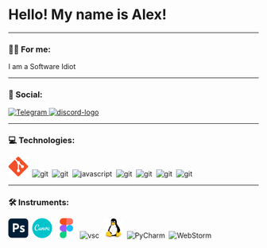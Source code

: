 # Hello! My name is Alex!

---

### :man_technologist: For me:


I am a Software Idiot

---

### 🤝 Social:

  <div id="badges">
    <a href="https://t.me/ElwoodRL" target="_blank">
      <img src="https://img.icons8.com/color/48/telegram-app--v1.png" width="40" height="40" alt="Telegram"/>
    </a>
    <a href="https://discord.com/users/739395799729045554" target="_blank">
      <img src="https://img.icons8.com/color/48/discord-logo.png" alt="discord-logo" width="40" height="40" alt="Zen Badge"/>
    </a>
    </a>
  </div>

---

### 💻 Technologies:

<div>
  <img src="https://github.com/devicons/devicon/blob/master/icons/git/git-original.svg" title="Git" alt="git" width="40" height="40"/>&nbsp
  <img src="https://upload.wikimedia.org/wikipedia/commons/thumb/6/61/HTML5_logo_and_wordmark.svg/640px-HTML5_logo_and_wordmark.svg.png" title="HTML" alt="git" width="40" height="40"/>&nbsp
  <img src="https://upload.wikimedia.org/wikipedia/commons/thumb/b/b2/Bootstrap_logo.svg/2560px-Bootstrap_logo.svg.png" title="Git" alt="git" width="40" height="40"/>&nbsp
  <img src="https://upload.wikimedia.org/wikipedia/commons/thumb/6/62/CSS3_logo.svg/800px-CSS3_logo.svg.png" title="CSS" alt="javascript" width="40" height="40"/>&nbsp
  <img src="https://github.com/Elwood02014/Icon-for-rdm/blob/main/images-removebg-preview.png" title="Git" alt="git" width="40" height="40"/>&nbsp
  <img src="https://upload.wikimedia.org/wikipedia/commons/thumb/9/99/Unofficial_JavaScript_logo_2.svg/1200px-Unofficial_JavaScript_logo_2.svg.png" title="JavaScript" alt="git" width="40" height="40"/>&nbsp  
  <img src="https://upload.wikimedia.org/wikipedia/commons/c/cf/Lua-Logo.svg" title="Lua" alt="git" width="40" height="40"/>&nbsp
  <img src="https://upload.wikimedia.org/wikipedia/commons/thumb/c/c3/Python-logo-notext.svg/164px-Python-logo-notext.svg.png" title="Python" alt="git" width="40" height="40"/>&nbsp
  <!-- <img src="https://github.com/devicons/devicon/blob/master/icons/redux/redux-original.svg" title="redux" alt="redux" width="40" height="40"/>&nbsp; -->
</div>

---

### 🛠 Instruments:

<div>
  <img src="https://github.com/devicons/devicon/blob/master/icons/photoshop/photoshop-plain.svg" title="photoshop" alt="photoshop" width="40" height="40"/>&nbsp;
  <img src="https://github.com/devicons/devicon/blob/master/icons/canva/canva-original.svg" title="canva" alt="canva" width="40" height="40"/>&nbsp;
  <img src="https://github.com/devicons/devicon/blob/master/icons/figma/figma-original.svg" title="figma" alt="figma" width="40" height="40"/>&nbsp;
  <img src="https://img.icons8.com/color/48/visual-studio-code-2019.png" title="vsc" alt="vsc" width="40" height="40"/>&nbsp;
  <img src="https://github.com/devicons/devicon/blob/master/icons/linux/linux-original.svg" title="linux" alt="linux" width="40" height="40"/>&nbsp;
  <img src="https://upload.wikimedia.org/wikipedia/commons/thumb/1/1d/PyCharm_Icon.svg/768px-PyCharm_Icon.svg.png" title="PyCharm" alt="PyCharm" width="40" height="40"/>&nbsp;
  <img src="https://upload.wikimedia.org/wikipedia/commons/thumb/c/c0/WebStorm_Icon.svg/768px-WebStorm_Icon.svg.png" title="WebStorm" alt="WebStorm" width="40" height="40"/>&nbsp;
</div>
